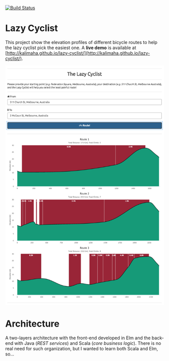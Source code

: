 [![Build Status](https://travis-ci.org/Kalimaha/lazy-cyclist.svg?branch=master)](https://travis-ci.org/Kalimaha/lazy-cyclist)

# Lazy Cyclist
This project show the elevation profiles of different bicycle routes to help
the lazy cyclist pick the easiest one. A **live demo** is available at [http://kalimaha.github.io/lazy-cyclist/](http://kalimaha.github.io/lazy-cyclist/).

![The Lazy Cyclist](images/lazy-cyclist.png)

# Architecture

A two-layers architecture with the front-end developed in Elm and the back-end
with Java (_REST services_) and Scala (_core business logic_). There is no real
need for such organization, but I wanted to learn both Scala and Elm, so...
